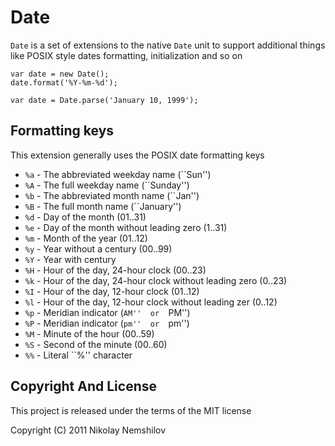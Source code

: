 # Date

`Date` is a set of extensions to the native `Date` unit to support
additional things like POSIX style dates formatting, initialization
and so on

    var date = new Date();
    date.format('%Y-%m-%d');

    var date = Date.parse('January 10, 1999');


## Formatting keys

This extension generally uses the POSIX date formatting keys

 * `%a` - The abbreviated weekday name (``Sun'')
 * `%A` - The  full  weekday  name (``Sunday'')
 * `%b` - The abbreviated month name (``Jan'')
 * `%B` - The  full  month  name (``January'')
 * `%d` - Day of the month (01..31)
 * `%e` - Day of the month without leading zero (1..31)
 * `%m` - Month of the year (01..12)
 * `%y` - Year without a century (00..99)
 * `%Y` - Year with century
 * `%H` - Hour of the day, 24-hour clock (00..23)
 * `%k` - Hour of the day, 24-hour clock without leading zero (0..23)
 * `%I` - Hour of the day, 12-hour clock (01..12)
 * `%l` - Hour of the day, 12-hour clock without leading zer (0..12)
 * `%p` - Meridian indicator (``AM''  or  ``PM'')
 * `%P` - Meridian indicator (``pm''  or  ``pm'')
 * `%M` - Minute of the hour (00..59)
 * `%S` - Second of the minute (00..60)
 * `%%` - Literal ``%'' character



## Copyright And License

This project is released under the terms of the MIT license

Copyright (C) 2011 Nikolay Nemshilov